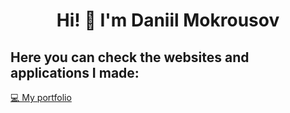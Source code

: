 <div>
  <h1 align="center"> Hi! 👋 I'm Daniil Mokrousov
</div>

<div>
  <h2>Here you can check the websites and applications I made:</h2>
  <a href="https://mokrousov-da.github.io/dmokrousov/">💻 My portfolio</a>
</div>
  
  

<!---
mokrousov-da/mokrousov-da is a ✨ special ✨ repository because its `README.md` (this file) appears on your GitHub profile.
You can click the Preview link to take a look at your changes.
--->
